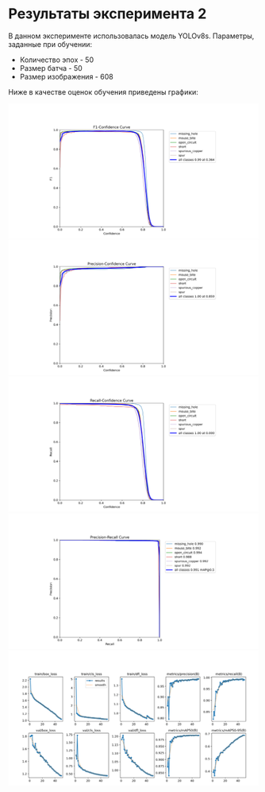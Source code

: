 # Результаты эксперимента 2

В данном эксперименте использовалась модель YOLOv8s.
Параметры, заданные при обучении:
+  Количество эпох - 50
+  Размер батча - 50
+  Размер изображения - 608

Ниже в качестве оценок обучения приведены графики:


![](images/F1_curve_plot.png)
![](images/P_curve.png)
![](images/R_curve.png)
![](images/PR_curve.png)
![](images/results.png)
